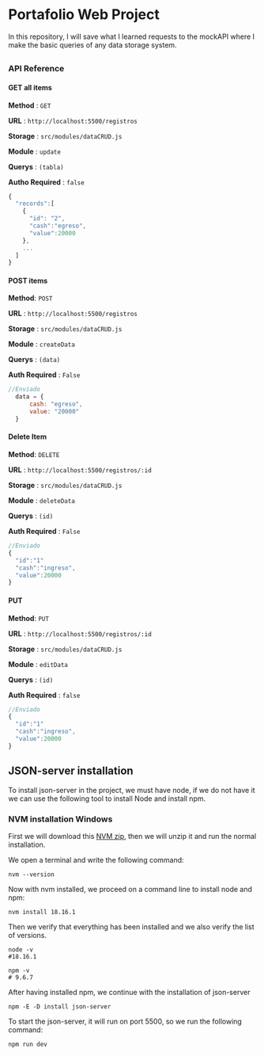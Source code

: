 
# Portafolio Web Project

In this repository, I will save what I learned requests to the mockAPI where I make the basic queries of any data storage system.

##


### API Reference

#### GET all items

**Method** : `GET`

**URL** : `http://localhost:5500/registros`

**Storage** : `src/modules/dataCRUD.js`

**Module** : `update` 

**Querys** : `(tabla)`

**Autho Required** : `false`

```javascript
{
  "records":[
    {
      "id": "2",
      "cash":"egreso",
      "value":20000
    },
    ...
  ]
}
```

#### POST items

**Method**: `POST`

**URL** : `http://localhost:5500/registros`

**Storage** : `src/modules/dataCRUD.js`

**Module** : `createData` 

**Querys** : `(data)`

**Auth Required** : `False`

```javascript
//Enviado
  data = {
      cash: "egreso",
      value: "20000"
  }
```

#### Delete Item

**Method**: `DELETE`

**URL** : `http://localhost:5500/registros/:id`

**Storage** : `src/modules/dataCRUD.js`

**Module** : `deleteData` 

**Querys** : `(id)`

**Auth Required** : `False`

```javascript
//Enviado
{
  "id":"1"
  "cash":"ingreso",
  "value":20000
}
```


#### PUT

**Method**: `PUT`

**URL** : `http://localhost:5500/registros/:id`

**Storage** : `src/modules/dataCRUD.js`

**Module** : `editData` 

**Querys** : `(id)`

**Auth Required** : `false`

```javascript
//Enviado
{
  "id":"1"
  "cash":"ingreso",
  "value":20000
}
```

## JSON-server installation

To install json-server in the project, we must have node, if we do not have it we can use the following tool to install Node and install npm.

### NVM installation Windows

First we will download this [NVM zip](https://github.com/coreybutler/nvm-windows/releases/download/1.1.7/nvm-setup.zip), then we will unzip it and run the normal installation.

We open a terminal and write the following command:

```shell
nvm --version
```

Now with nvm installed, we proceed on a command line to install node and npm:

```shell
nvm install 18.16.1
```

Then we verify that everything has been installed and we also verify the list of versions.

```shell
node -v
#18.16.1

npm -v
# 9.6.7
```

After having installed npm, we continue with the installation of json-server

```shell
npm -E -D install json-server 
```

To start the json-server, it will run on port 5500, so we run the following command:

```shell
npm run dev
```

